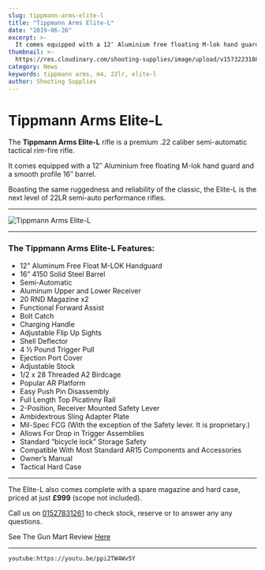 ```yaml
---
slug: tippmann-arms-elite-l
title: "Tippmann Arms Elite-L"
date: "2019-06-26"
excerpt: >-
  It comes equipped with a 12″ Aluminium free floating M-lok hand guard and a smooth profile 16″ barrel.
thumbnail: >-
  https://res.cloudinary.com/shooting-supplies/image/upload/v1573223188/guns/TippmannArmsElite-L.webp
category: News
keywords: tippmann arms, m4, 22lr, elite-l
author: Shooting Supplies
---
```


# **Tippmann Arms Elite-L**

The **Tippmann Arms Elite-L** rifle is a premium .22 caliber semi-automatic tactical rim-fire rifle.

It comes equipped with a 12″ Aluminium free floating M-lok hand guard and a smooth profile 16″ barrel.

Boasting the same ruggedness and reliability of the classic, the Elite-L is the next level of 22LR semi-auto performance rifles.

---

![Tippmann Arms Elite-L](https://res.cloudinary.com/shooting-supplies/image/upload/v1573223188/guns/TippmannArmsElite-L.webp)

---

### **The Tippmann Arms Elite-L Features:**

- 12" Aluminum Free Float M-LOK Handguard
- 16” 4150 Solid Steel Barrel
- Semi-Automatic
- Aluminum Upper and Lower Receiver
- 20 RND Magazine x2
- Functional Forward Assist
- Bolt Catch
- Charging Handle
- Adjustable Flip Up Sights
- Shell Deflector
- 4 ½ Pound Trigger Pull
- Ejection Port Cover
- Adjustable Stock
- 1/2 x 28 Threaded A2 Birdcage
- Popular AR Platform
- Easy Push Pin Disassembly
- Full Length Top Picatinny Rail
- 2-Position, Receiver Mounted Safety Lever
- Ambidextrous Sling Adapter Plate
- Mil-Spec FCG (With the exception of the Safety lever. It is proprietary.)
- Allows For Drop in Trigger Assemblies
- Standard “bicycle lock” Storage Safety
- Compatible With Most Standard AR15 Components and Accessories
- Owner’s Manual
- Tactical Hard Case

---

The Elite-L also comes complete with a spare magazine and hard case, priced at just **£999** (scope not included).

Call us on [01527831261](tel:01527831261) to check stock, reserve or to answer any any questions.

See The Gun Mart Review [Here](https://www.gunmart.net/gun-reviews/firearms/rifles/tippman-.22lr-ar15)

---

`youtube:https://youtu.be/ppi2TW4Wv5Y`
